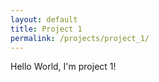 ```yaml
---
layout: default
title: Project 1
permalink: /projects/project_1/
---
```


Hello World, I'm project 1!

